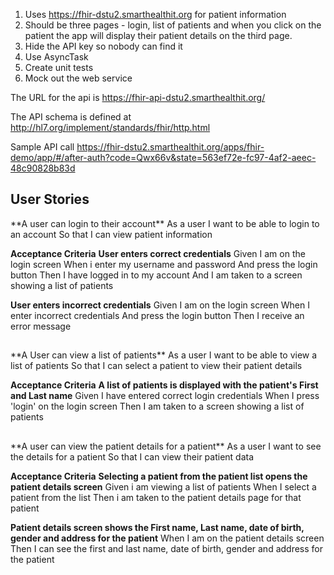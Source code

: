 1) Uses https://fhir-dstu2.smarthealthit.org for patient information
2) Should be three pages - login, list of patients and when you click on the patient the app will display their patient details on the third page.
3) Hide the API key so nobody can find it
4) Use AsyncTask
5) Create unit tests
6) Mock out the web service

The URL for the api is https://fhir-api-dstu2.smarthealthit.org/

The API schema is defined at http://hl7.org/implement/standards/fhir/http.html

Sample API call
https://fhir-dstu2.smarthealthit.org/apps/fhir-demo/app/#/after-auth?code=Qwx66v&state=563ef72e-fc97-4af2-aeec-48c90828b83d

<h2>User Stories</h2>
**A user can login to their account**
As a user
I want to be able to login to an account
So that I can view patient information

**Acceptance Criteria**
**User enters correct credentials**
Given I am on the login screen
When i enter my username and password
And press the login button
Then I have logged in to my account
And I am taken to a screen showing a list of patients

**User enters incorrect credentials**
Given I am on the login screen
When I enter incorrect credentials
And press the login button
Then I receive an error message
<h2></h2>
**A User can view a list of patients**
As a user
I want to be able to view a list of patients
So that I can select a patient to view their patient details

**Acceptance Criteria**
**A list of patients is displayed with the patient's First and Last name**
Given I have entered correct login credentials
When I press 'login' on the login screen
Then I am taken to a screen showing a list of patients

<h2></h2>
**A user can view the patient details for a patient**
As a user
I want to see the details for a patient
So that I can view their patient data

**Acceptance Criteria**
**Selecting a patient from the patient list opens the patient details screen**
Given i am viewing a list of patients
When I select a patient from the list
Then i am taken to the patient details page for that patient

**Patient details screen shows the First name, Last name, date of birth, gender and address for the patient**
When I am on the patient details screen 
Then I can see the first and last name, date of birth, gender and address for the patient




